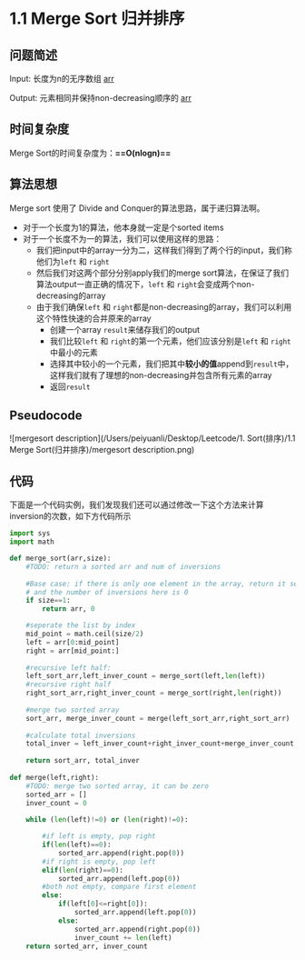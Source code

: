 # 1.1 Merge Sort 归并排序



## 问题简述

Input: 长度为n的无序数组  <u>arr</u>

Output: 元素相同并保持non-decreasing顺序的 <u>arr</u>



## **时间复杂度**

Merge Sort的时间复杂度为：**==O(nlogn)==**



## **算法思想**

Merge sort 使用了 Divide and Conquer的算法思路，属于递归算法啊。

- 对于一个长度为1的算法，他本身就一定是个sorted items
- 对于一个长度不为一的算法，我们可以使用这样的思路：
  - 我们把input中的array一分为二，这样我们得到了两个行的input，我们称他们为```left``` 和 ```right```
  - 然后我们对这两个部分分别apply我们的merge sort算法，在保证了我们算法output一直正确的情况下，```left``` 和 ```right```会变成两个non-decreasing的array
  - 由于我们确保```left``` 和 ```right```都是non-decreasing的array，我们可以利用这个特性快速的合并原来的array
    - 创建一个array ```result```来储存我们的output
    - 我们比较```left``` 和 ```right```的第一个元素，他们应该分别是```left``` 和 ```right```中最小的元素
    - 选择其中较小的一个元素，我们把其中**较小的值**append到```result```中，这样我们就有了理想的non-decreasing并包含所有元素的array
    - 返回```result```

## Pseudocode

![mergesort description](/Users/peiyuanli/Desktop/Leetcode/1. Sort(排序)/1.1 Merge Sort(归并排序)/mergesort description.png)

## 代码

下面是一个代码实例，我们发现我们还可以通过修改一下这个方法来计算inversion的次数，如下方代码所示

```python
import sys
import math

def merge_sort(arr,size):
    #TODO: return a sorted arr and num of inversions
    
    #Base case: if there is only one element in the array, return it self,
    # and the number of inversions here is 0
    if size==1:
        return arr, 0

    #seperate the list by index
    mid_point = math.ceil(size/2)
    left = arr[0:mid_point]
    right = arr[mid_point:]
    
    #recursive left half:
    left_sort_arr,left_inver_count = merge_sort(left,len(left))
    #recursive right half
    right_sort_arr,right_inver_count = merge_sort(right,len(right))
    
    #merge two sorted array
    sort_arr, merge_inver_count = merge(left_sort_arr,right_sort_arr)
    
    #calculate total inversions
    total_inver = left_inver_count+right_inver_count+merge_inver_count
    
    return sort_arr, total_inver
  
def merge(left,right):
    #TODO: merge two sorted array, it can be zero
    sorted_arr = []
    inver_count = 0
    
    while (len(left)!=0) or (len(right)!=0):

        #if left is empty, pop right
        if(len(left)==0):
            sorted_arr.append(right.pop(0))
        #if right is empty, pop left
        elif(len(right)==0):
            sorted_arr.append(left.pop(0))
        #both not empty, compare first element
        else:
            if(left[0]<=right[0]):
                sorted_arr.append(left.pop(0))
            else:
                sorted_arr.append(right.pop(0))
                inver_count += len(left)
    return sorted_arr, inver_count
```



